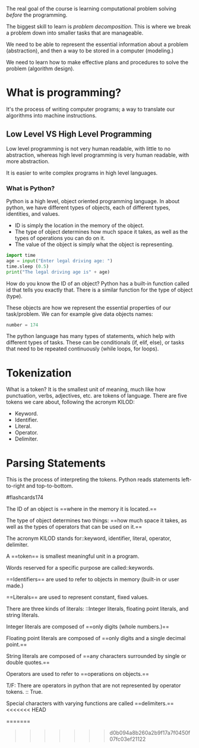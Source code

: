 The real goal of the course is learning computational problem solving *before* the programming.

The biggest skill to learn is *problem decomposition*. This is where we break a problem down into smaller tasks that are manageable.

We need to be able to represent the essential information about a problem (abstraction), and then a way to be stored in a computer (modeling.)

We need to learn how to make effective plans and procedures to solve the problem (algorithm design).

# What is programming?

It's the process of writing computer programs; a way to translate our algorithms into machine instructions.

## Low Level VS High Level Programming

Low level programming is not very human readable, with little to no abstraction, whereas high level programming is very human readable, with more abstraction.

It is easier to write complex programs in high level languages.

### What is Python?

Python is a high level, object oriented programming language. In about python, we have different types of objects, each of different types, identities, and values.

- ID is simply the location in the memory of the object.
- The type of object determines how much space it takes, as well as the types of operations you can do on it.
- The value of the object is simply what the object is representing.

```python
import time
age = input("Enter legal driving age: ")
time.sleep (0.5)
print("The legal driving age is" + age)
```

How do you know the ID of an object? Python has a built-in function called id that tells you exactly that. There is a similar function for the type of object (type).

These objects are how we represent the essential properties of our task/problem. We can for example give data objects names:

```python
number = 174
```

The python language has many types of statements, which help with different types of tasks. These can be conditionals (if, elif, else), or tasks that need to be repeated continuously (while loops, for loops).

# Tokenization

What is a token? It is the smallest unit of meaning, much like how punctuation, verbs, adjectives, etc. are tokens of language. There are five tokens we care about, following the acronym KILOD:

- Keyword.
- Identifier.
- Literal.
- Operator.
- Delimiter.

# Parsing Statements

This is the process of interpreting the tokens. Python reads statements left-to-right and top-to-bottom.

#flashcards174

The ID of an object is ==where in the memory it is located.==
<!--SR:!2024-10-19,25,250-->

The type of object determines  two things: ==how much space it takes, as well as the types of operators that can be used on it.==
<!--SR:!2024-09-28,11,230-->

The acronym KILOD stands for::keyword, identifier, literal, operator, delimiter.
<!--SR:!2024-10-14,23,250-->

A ==token== is smallest meaningful unit in a program.
<!--SR:!2024-10-03,15,250-->

Words reserved for a specific purpose are called::keywords.
<!--SR:!2024-10-21,27,270-->

==Identifiers== are used to refer to objects in memory (built-in or user made.)
<!--SR:!2024-10-12,16,210-->

==Literals== are used to represent constant, fixed values.
<!--SR:!2024-10-19,25,250-->

There are three kinds of literals: ::Integer literals, floating point literals, and string literals.
<!--SR:!2024-10-11,20,250-->

 Integer literals are composed of ==only digits (whole numbers.)==
<!--SR:!2024-10-14,23,250-->

Floating point literals are composed of ==only digits and a single decimal point.==
<!--SR:!2024-10-03,15,250-->

String literals are composed of ==any characters surrounded by single or double quotes.==
<!--SR:!2024-10-11,20,250-->

Operators are used to refer to ==operations on objects.==
<!--SR:!2024-10-07,18,250-->

T/F: There are operators in python that are not represented by operator tokens. :: True.
<!--SR:!2024-10-07,18,250-->

Special characters with varying functions are called ==delimiters.==
<<<<<<< HEAD
<!--SR:!2024-09-28,2,248-->

=======

>>>>>>> d0b094a8b260a2b9f17a7f0450f07fc03ef21122
<!--SR:!2024-10-11,20,250!2024-10-05,9,230-->
